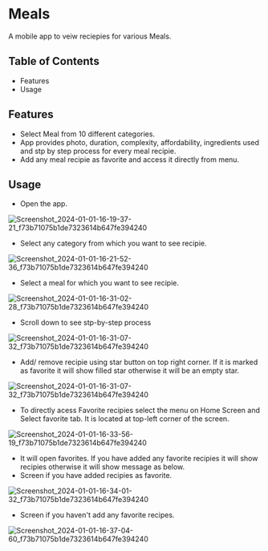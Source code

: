 # Meals

A mobile app to veiw reciepies for various Meals.

## Table of Contents

- Features
- Usage

## Features

- Select Meal from 10 different categories.
- App provides photo, duration, complexity, affordability, ingredients used and stp by step process for every meal recipie.
- Add any meal recipie as favorite and access it directly from menu.

## Usage

- Open the app.

![Screenshot_2024-01-01-16-19-37-21_f73b71075b1de7323614b647fe394240](https://github.com/Rahul5798/Meals/assets/63693793/212e1fe6-3349-4e44-a519-e815a5176d98)

- Select any category from which you want to see recipie.

![Screenshot_2024-01-01-16-21-52-36_f73b71075b1de7323614b647fe394240](https://github.com/Rahul5798/Meals/assets/63693793/df2b99b1-e2e9-4aae-b981-bc5c82f619ed)

- Select a meal for which you want to see recipie.
  
![Screenshot_2024-01-01-16-31-02-28_f73b71075b1de7323614b647fe394240](https://github.com/Rahul5798/Meals/assets/63693793/cfd9ba3b-f7a5-4443-b902-23453183c95d)

- Scroll down to see stp-by-step process

![Screenshot_2024-01-01-16-31-07-32_f73b71075b1de7323614b647fe394240](https://github.com/Rahul5798/Meals/assets/63693793/1dfac761-0083-4b65-b5f7-30f2d428608f)

- Add/ remove recipie using star button on top right corner. If it is marked as favorite it will show filled star otherwise it will be an empty star.
  
![Screenshot_2024-01-01-16-31-07-32_f73b71075b1de7323614b647fe394240](https://github.com/Rahul5798/Meals/assets/63693793/c3e758a9-bb02-4149-8c72-7325ba209226)

- To directly acess Favorite recipies select the menu on Home Screen and Select favorite tab. It is located at top-left corner of the screen.

![Screenshot_2024-01-01-16-33-56-19_f73b71075b1de7323614b647fe394240](https://github.com/Rahul5798/Meals/assets/63693793/e797325e-85a2-4ec5-aa07-0100ed12da8d)

- It will open favorites. If you have added any favorite recipies it will show recipies otherwise it will show message as below.
- Screen if you have added recipies as favorite.

![Screenshot_2024-01-01-16-34-01-32_f73b71075b1de7323614b647fe394240](https://github.com/Rahul5798/Meals/assets/63693793/b94f54b3-d449-4afc-9ddc-7c1bd1e1aa15)

- Screen if you haven't add any favorite recipes.

![Screenshot_2024-01-01-16-37-04-60_f73b71075b1de7323614b647fe394240](https://github.com/Rahul5798/Meals/assets/63693793/d4918356-7ba8-4671-b20a-42fb35355ff2)

